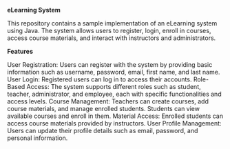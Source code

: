 **eLearning System**

This repository contains a sample implementation of an eLearning system using Java. The system allows users to register, login, enroll in courses, access course materials, and interact with instructors and administrators.

**Features**

User Registration: Users can register with the system by providing basic information such as username, password, email, first name, and last name.
User Login: Registered users can log in to access their accounts.
Role-Based Access: The system supports different roles such as student, teacher, administrator, and employee, each with specific functionalities and access levels.
Course Management: Teachers can create courses, add course materials, and manage enrolled students. Students can view available courses and enroll in them.
Material Access: Enrolled students can access course materials provided by instructors.
User Profile Management: Users can update their profile details such as email, password, and personal information.
